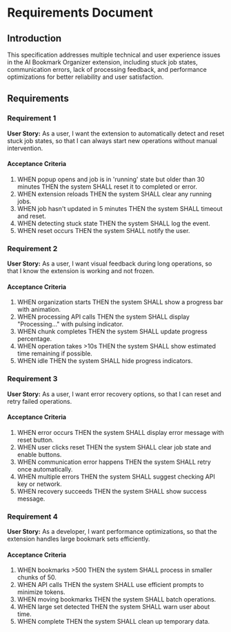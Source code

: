 # Requirements Document

## Introduction

This specification addresses multiple technical and user experience issues in the AI Bookmark Organizer extension, including stuck job states, communication errors, lack of processing feedback, and performance optimizations for better reliability and user satisfaction.

## Requirements

### Requirement 1

**User Story:** As a user, I want the extension to automatically detect and reset stuck job states, so that I can always start new operations without manual intervention.

#### Acceptance Criteria

1. WHEN popup opens and job is in 'running' state but older than 30 minutes THEN the system SHALL reset it to completed or error.
2. WHEN extension reloads THEN the system SHALL clear any running jobs.
3. WHEN job hasn't updated in 5 minutes THEN the system SHALL timeout and reset.
4. WHEN detecting stuck state THEN the system SHALL log the event.
5. WHEN reset occurs THEN the system SHALL notify the user.

### Requirement 2

**User Story:** As a user, I want visual feedback during long operations, so that I know the extension is working and not frozen.

#### Acceptance Criteria

1. WHEN organization starts THEN the system SHALL show a progress bar with animation.
2. WHEN processing API calls THEN the system SHALL display "Processing..." with pulsing indicator.
3. WHEN chunk completes THEN the system SHALL update progress percentage.
4. WHEN operation takes >10s THEN the system SHALL show estimated time remaining if possible.
5. WHEN idle THEN the system SHALL hide progress indicators.

### Requirement 3

**User Story:** As a user, I want error recovery options, so that I can reset and retry failed operations.

#### Acceptance Criteria

1. WHEN error occurs THEN the system SHALL display error message with reset button.
2. WHEN user clicks reset THEN the system SHALL clear job state and enable buttons.
3. WHEN communication error happens THEN the system SHALL retry once automatically.
4. WHEN multiple errors THEN the system SHALL suggest checking API key or network.
5. WHEN recovery succeeds THEN the system SHALL show success message.

### Requirement 4

**User Story:** As a developer, I want performance optimizations, so that the extension handles large bookmark sets efficiently.

#### Acceptance Criteria

1. WHEN bookmarks >500 THEN the system SHALL process in smaller chunks of 50.
2. WHEN API calls THEN the system SHALL use efficient prompts to minimize tokens.
3. WHEN moving bookmarks THEN the system SHALL batch operations.
4. WHEN large set detected THEN the system SHALL warn user about time.
5. WHEN complete THEN the system SHALL clean up temporary data. 
